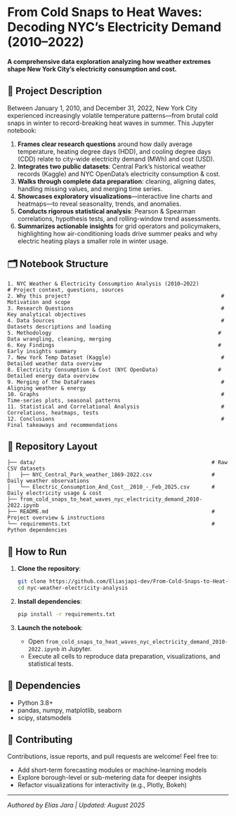 # From Cold Snaps to Heat Waves: Decoding NYC’s Electricity Demand (2010–2022)

**A comprehensive data exploration analyzing how weather extremes shape New York City’s electricity consumption and cost.**

## 📖 Project Description

Between January 1, 2010, and December 31, 2022, New York City experienced increasingly volatile temperature patterns—from brutal cold snaps in winter to record-breaking heat waves in summer. This Jupyter notebook:

1. **Frames clear research questions** around how daily average temperature, heating degree days (HDD), and cooling degree days (CDD) relate to city-wide electricity demand (MWh) and cost (USD).
2. **Integrates two public datasets**: Central Park’s historical weather records (Kaggle) and NYC OpenData’s electricity consumption & cost.
3. **Walks through complete data preparation**: cleaning, aligning dates, handling missing values, and merging time series.
4. **Showcases exploratory visualizations**—interactive line charts and heatmaps—to reveal seasonality, trends, and anomalies.
5. **Conducts rigorous statistical analysis**: Pearson & Spearman correlations, hypothesis tests, and rolling-window trend assessments.
6. **Summarizes actionable insights** for grid operators and policymakers, highlighting how air-conditioning loads drive summer peaks and why electric heating plays a smaller role in winter usage.

## 🗂 Notebook Structure

```text
1. NYC Weather & Electricity Consumption Analysis (2010–2022)         # Project context, questions, sources
2. Why this project?                                                # Motivation and scope
3. Research Questions                                               # Key analytical objectives
4. Data Sources                                                     # Datasets descriptions and loading
5. Methodology                                                     # Data wrangling, cleaning, merging
6. Key Findings                                                    # Early insights summary
7. New York Temp Dataset (Kaggle)                                   # Detailed weather data overview
8. Electricity Consumption & Cost (NYC OpenData)                   # Detailed energy data overview
9. Merging of the DataFrames                                        # Aligning weather & energy
10. Graphs                                                          # Time-series plots, seasonal patterns
11. Statistical and Correlational Analysis                          # Correlations, heatmaps, tests
12. Conclusions                                                     # Final takeaways and recommendations
```

## 📂 Repository Layout

```
├── data/                                                        # Raw CSV datasets
│   ├── NYC_Central_Park_weather_1869-2022.csv                   # Daily weather observations
│   └── Electric_Consumption_And_Cost__2010_-_Feb_2025.csv       # Daily electricity usage & cost
├── from_cold_snaps_to_heat_waves_nyc_electricity_demand_2010-2022.ipynb
├── README.md                                                    # Project overview & instructions
└── requirements.txt                                             # Python dependencies
```

## 🚀 How to Run

1. **Clone the repository**:

   ```bash
   git clone https://github.com/Eliasjapi-dev/From-Cold-Snaps-to-Heat-Waves-Decoding-NYC-s-2010-2025-Electricity-Demand.git
   cd nyc-weather-electricity-analysis
   ```
2. **Install dependencies**:

   ```bash
   pip install -r requirements.txt
   ```
3. **Launch the notebook**:

   * Open `from_cold_snaps_to_heat_waves_nyc_electricity_demand_2010-2022.ipynb` in Jupyter.
   * Execute all cells to reproduce data preparation, visualizations, and statistical tests.

## 🧰 Dependencies

* Python 3.8+
* pandas, numpy, matplotlib, seaborn
* scipy, statsmodels

## 🤝 Contributing

Contributions, issue reports, and pull requests are welcome! Feel free to:

* Add short-term forecasting modules or machine-learning models
* Explore borough-level or sub-metering data for deeper insights
* Refactor visualizations for interactivity (e.g., Plotly, Bokeh)

---

*Authored by Elías Jara | Updated: August 2025*
